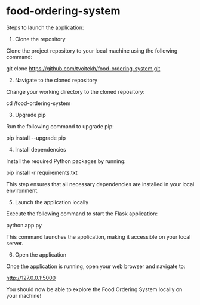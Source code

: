 # food-ordering-system

Steps to launch the application:
1) Clone the repository

Clone the project repository to your local machine using the following command:

git clone https://github.com/tvoitekh/food-ordering-system.git

2) Navigate to the cloned repository

Change your working directory to the cloned repository:

cd /food-ordering-system

3) Upgrade pip

Run the following command to upgrade pip:

pip install --upgrade pip

4) Install dependencies

Install the required Python packages by running:

pip install -r requirements.txt

This step ensures that all necessary dependencies are installed in your local environment.

5) Launch the application locally

Execute the following command to start the Flask application:

python app.py

This command launches the application, making it accessible on your local server.

6) Open the application

Once the application is running, open your web browser and navigate to:

http://127.0.0.1:5000

You should now be able to explore the Food Ordering System locally on your machine!





